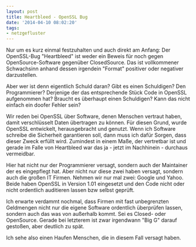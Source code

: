 ```yaml
---
layout: post
title: Heartbleed - OpenSSL Bug
date: '2014-04-10 08:02:20'
tags:
- netzgefluster
---
```


Nur um es kurz einmal festzuhalten und auch direkt am Anfang:
Der OpenSSL-Bug "Heartbleed" ist weder ein Beweis für noch gegen OpenSource-Software gegenüber ClosedSource.
Das ist vollkommener Schwachsinn anhand dessen irgendein "Format" positiver oder negativer darzustellen.

Aber wer ist denn eigentlich Schuld daran? Gibt es einen Schuldigen? Den Programmierer? Derjenige der das entsprechende Stück Code in OpenSSL aufgenommen hat?
Braucht es überhaupt einen Schuldigen? Kann das nicht einfach ein doofer Fehler sein?

Wir reden bei OpenSSL über Software, denen Menschen vertraut haben, damit verschlüsselt Daten übertragen zu können. Für diesen Grund, wurde OpenSSL entwickelt, herausgebracht und genutzt. Wenn ich Software schreibe die Sicherheit garantieren soll, dann muss ich dafür Sorgen, dass dieser Zweck erfüllt wird. Zumindest in einem Maße, der vertretbar ist und gerade im Falle von Heartbleed war das ja - jetzt im Nachhinein - durchaus vermeidbar.

Hier hat nicht nur der Programmierer versagt, sondern auch der Maintainer der es eingepflegt hat. Aber nicht nur diese zwei haben versagt, sondern auch die großen IT Firmen. Nehmen wir nur mal zwei: Google und Yahoo. Beide haben OpenSSL in Version 1.01 eingesetzt und den Code nicht oder nicht ordentlich auditieren lassen bzw selbst geprüft.

Ich erwarte verdammt nochmal, dass Firmen mit fast unbegrenzten Geldmengen nicht nur die eigene Software ordentlich überprüfen lassen, sondern auch das was von außerhalb kommt. Sei es Closed- oder OpenSource. Gerade bei letzterem ist zwar irgendwann "Big G" darauf gestoßen, aber deutlich zu spät. 

Ich sehe also einen Haufen Menschen, die in diesem Fall versagt haben.	